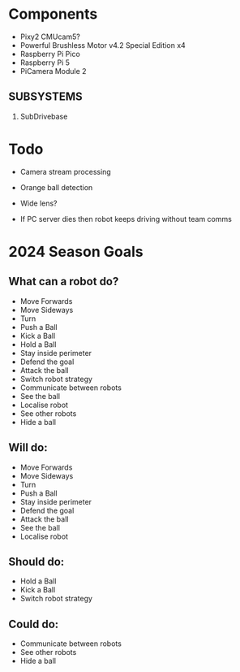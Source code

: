# Components
- Pixy2 CMUcam5?
- Powerful Brushless Motor v4.2 Special Edition x4
- Raspberry Pi Pico
- Raspberry Pi 5
- PiCamera Module 2

## **SUBSYSTEMS**
1. SubDrivebase


# Todo
- Camera stream processing
- Orange ball detection
- Wide lens?

- If PC server dies then robot keeps driving without team comms

# 2024 Season Goals
## What can a robot do?
- Move Forwards
- Move Sideways
- Turn
- Push a Ball
- Kick a Ball
- Hold a Ball
- Stay inside perimeter
- Defend the goal
- Attack the ball
- Switch robot strategy
- Communicate between robots
- See the ball
- Localise robot
- See other robots
- Hide a ball

## Will do:
- Move Forwards
- Move Sideways
- Turn
- Push a Ball
- Stay inside perimeter
- Defend the goal
- Attack the ball
- See the ball
- Localise robot

## Should do:
- Hold a Ball
- Kick a Ball
- Switch robot strategy

## Could do:
- Communicate between robots
- See other robots
- Hide a ball


